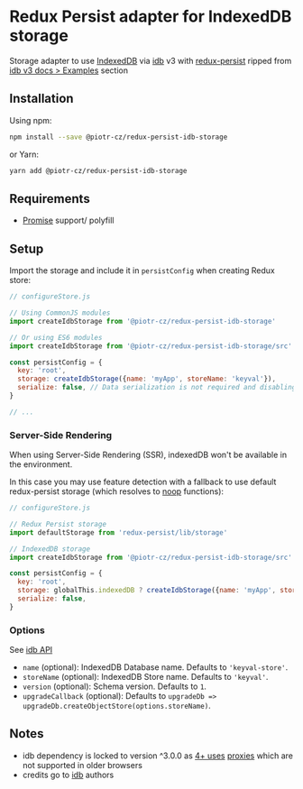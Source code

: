 # Redux Persist adapter for IndexedDB storage

Storage adapter to use [IndexedDB](https://developer.mozilla.org/en-US/docs/Glossary/IndexedDB) via [idb](https://www.npmjs.com/package/idb) v3 with [redux-persist](https://github.com/rt2zz/redux-persist) ripped from [idb v3 docs > Examples](https://github.com/jakearchibald/idb/tree/v3.0.0#keyval-store) section


## Installation

Using npm:

```sh
npm install --save @piotr-cz/redux-persist-idb-storage
```

or Yarn:

```sh
yarn add @piotr-cz/redux-persist-idb-storage
```


## Requirements

- [Promise](https://developer.mozilla.org/en-US/docs/Web/JavaScript/Reference/Global_Objects/Promise) support/ polyfill


## Setup

Import the storage and include it in `persistConfig` when creating Redux store:

```js
// configureStore.js

// Using CommonJS modules
import createIdbStorage from '@piotr-cz/redux-persist-idb-storage'

// Or using ES6 modules
import createIdbStorage from '@piotr-cz/redux-persist-idb-storage/src'

const persistConfig = {
  key: 'root',
  storage: createIdbStorage({name: 'myApp', storeName: 'keyval'}),
  serialize: false, // Data serialization is not required and disabling it allows you to inspect storage value in DevTools
}

// ...
```

### Server-Side Rendering

When using Server-Side Rendering (SSR), indexedDB won't be available in the environment.

In this case you may use feature detection with a fallback to use default redux-persist storage (which resolves to [noop](https://github.com/rt2zz/redux-persist/blob/d7efde9115a0bd2d6a0309ac6fb1c018bf06dc30/src/storage/getStorage.js#L42) functions):

```js
// configureStore.js

// Redux Persist storage
import defaultStorage from 'redux-persist/lib/storage'

// IndexedDB storage
import createIdbStorage from '@piotr-cz/redux-persist-idb-storage/src'

const persistConfig = {
  key: 'root',
  storage: globalThis.indexedDB ? createIdbStorage({name: 'myApp', storeName: 'keyval'}) : defaultStorage,
  serialize: false, 
}
```


### Options

See [idb API](https://github.com/jakearchibald/idb/tree/v3.0.2#api)

- `name` (optional): IndexedDB Database name. Defaults to `'keyval-store'`.
- `storeName` (optional): IndexedDB Store name. Defaults to `'keyval'`.
- `version` (optional): Schema version. Defaults to `1`.
- `upgradeCallback` (optional): Defaults to `upgradeDb => upgradeDb.createObjectStore(options.storeName)`.


## Notes

- idb dependency is locked to version ^3.0.0 as [4+ uses](https://github.com/jakearchibald/idb/blob/v4.0.3/changes.md#new-stuff) [proxies](https://developer.mozilla.org/en-US/docs/Web/JavaScript/Reference/Global_Objects/Proxy) which are not supported in older browsers
- credits go to [idb](https://github.com/jakearchibald/idb) authors
